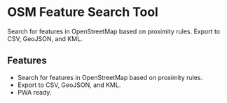 # OSM Feature Search Tool

Search for features in OpenStreetMap based on proximity rules. Export to CSV, GeoJSON, and KML.

## Features

- Search for features in OpenStreetMap based on proximity rules.
- Export to CSV, GeoJSON, and KML.
- PWA ready.
